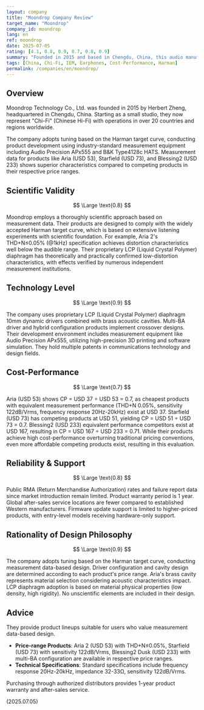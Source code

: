 ```yaml
---
layout: company
title: "Moondrop Company Review"
target_name: "Moondrop"
company_id: moondrop
lang: en
ref: moondrop
date: 2025-07-05
rating: [4.1, 0.8, 0.9, 0.7, 0.8, 0.9]
summary: "Founded in 2015 and based in Chengdu, China, this audio manufacturer represents 'Chi-Fi' (Chinese Hi-Fi) excellence, providing high-quality IEMs at low prices through scientific approaches based on the Harman curve. Products like Aria, Starfield, and Blessing have earned worldwide acclaim, achieving overwhelming cost-performance that overturns traditional pricing conventions. With development systems utilizing cutting-edge measurement equipment like Audio Precision APx555, they've gained broad support from audiophiles to entry-level users."
tags: [China, Chi-Fi, IEM, Earphones, Cost-Performance, Harman]
permalink: /companies/en/moondrop/
---
```


## Overview

Moondrop Technology Co., Ltd. was founded in 2015 by Herbert Zheng, headquartered in Chengdu, China. Starting as a small studio, they now represent "Chi-Fi" (Chinese Hi-Fi) with operations in over 20 countries and regions worldwide.

The company adopts tuning based on the Harman target curve, conducting product development using industry-standard measurement equipment including Audio Precision APx555 and B&K Type4128c HATS. Measurement data for products like Aria (USD 53), Starfield (USD 73), and Blessing2 (USD 233) shows superior characteristics compared to competing products in their respective price ranges.

## Scientific Validity

$$ \Large \text{0.8} $$

Moondrop employs a thoroughly scientific approach based on measurement data. Their products are designed to comply with the widely accepted Harman target curve, which is based on extensive listening experiments with scientific foundation. For example, Aria 2's THD+N≤0.05% (@1kHz) specification achieves distortion characteristics well below the audible range. Their proprietary LCP (Liquid Crystal Polymer) diaphragm has theoretically and practically confirmed low-distortion characteristics, with effects verified by numerous independent measurement institutions.

## Technology Level

$$ \Large \text{0.9} $$

The company uses proprietary LCP (Liquid Crystal Polymer) diaphragm 10mm dynamic drivers combined with brass acoustic cavities. Multi-BA driver and hybrid configuration products implement crossover designs. Their development environment includes measurement equipment like Audio Precision APx555, utilizing high-precision 3D printing and software simulation. They hold multiple patents in communications technology and design fields.

## Cost-Performance

$$ \Large \text{0.7} $$

Aria (USD 53) shows CP = USD 37 ÷ USD 53 = 0.7, as cheapest products with equivalent measurement performance (THD+N 0.05%, sensitivity 122dB/Vrms, frequency response 20Hz-20kHz) exist at USD 37. Starfield (USD 73) has competing products at USD 51, yielding CP = USD 51 ÷ USD 73 = 0.7. Blessing2 (USD 233) equivalent performance competitors exist at USD 167, resulting in CP = USD 167 ÷ USD 233 = 0.71. While their products achieve high cost-performance overturning traditional pricing conventions, even more affordable competing products exist, resulting in this evaluation.

## Reliability & Support

$$ \Large \text{0.8} $$

Public RMA (Return Merchandise Authorization) rates and failure report data since market introduction remain limited. Product warranty period is 1 year. Global after-sales service locations are fewer compared to established Western manufacturers. Firmware update support is limited to higher-priced products, with entry-level models receiving hardware-only support.

## Rationality of Design Philosophy

$$ \Large \text{0.9} $$

The company adopts tuning based on the Harman target curve, conducting measurement data-based design. Driver configuration and cavity design are determined according to each product's price range. Aria's brass cavity represents material selection considering acoustic characteristics impact. LCP diaphragm adoption is based on material physical properties (low density, high rigidity). No unscientific elements are included in their design.

## Advice

They provide product lineups suitable for users who value measurement data-based design.

- **Price-range Products**: Aria 2 (USD 53) with THD+N≤0.05%, Starfield (USD 73) with sensitivity 122dB/Vrms, Blessing2 Dusk (USD 233) with multi-BA configuration are available in respective price ranges.
- **Technical Specifications**: Standard specifications include frequency response 20Hz-20kHz, impedance 32-33Ω, sensitivity 122dB/Vrms.

Purchasing through authorized distributors provides 1-year product warranty and after-sales service.

(2025.07.05)